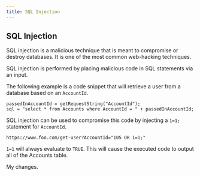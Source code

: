 ```yaml
---
title: SQL Injection
---
```

## SQL Injection
SQL injection is a malicious technique that is meant to compromise or destroy databases. It is one of the most common web-hacking techniques.

SQL injection is performed by placing malicious code in SQL statements via an input. 

The following example is a code snippet that will retrieve a user from a database based on an `AccountId`.

```
passedInAccountId = getRequestString("AccountId");
sql = "select * from Accounts where AccountId = " + passedInAccountId;
```

SQL injection can be used to compromise this code by injecting a `1=1;` statement for `AccountId`.

`https://www.foo.com/get-user?AccountId="105 OR 1=1;"`

`1=1` will always evaluate to `TRUE`. This will cause the executed code to output all of the Accounts table.

My changes.
